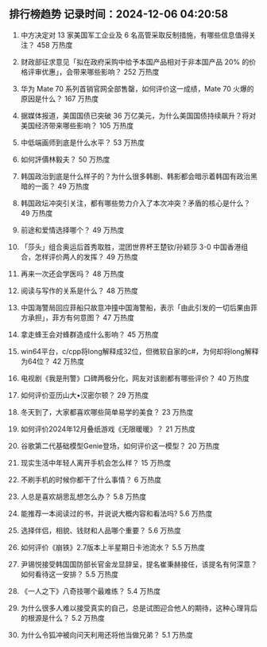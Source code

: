 
## 排行榜趋势 记录时间：2024-12-06 04:20:58
  
  1. 中方决定对 13 家美国军工企业及 6 名高管采取反制措施，有哪些信息值得关注？ 458 万热度
    
  2. 财政部征求意见「拟在政府采购中给予本国产品相对于非本国产品 20% 的价格评审优惠」，会带来哪些影响？ 252 万热度
    
  3. 华为 Mate 70 系列首销官网全部售罄，如何评价这一成绩，Mate 70 火爆的原因是什么？ 167 万热度
    
  4. 据媒体报道，美国国债已突破 36 万亿美元，为什么美国国债持续飙升？将对美国经济带来哪些影响？ 105 万热度
    
  5. 中低端画师到底是什么水平？ 53 万热度
    
  6. 如何評價林毅夫？ 50 万热度
    
  7. 韩国政治到底是什么样子的？为什么很多韩剧、韩影都会暗示着韩国有政治黑暗的一面？ 49 万热度
    
  8. 韩国政坛冲突引关注，都有哪些势力介入了本次冲突？矛盾的核心是什么？ 49 万热度
    
  9. 前途和爱情选择哪个？ 49 万热度
    
  10. 「莎头」组合奥运后首秀取胜，混团世界杯王楚钦/孙颖莎 3-0 中国香港组合，怎样评价两人的发挥？ 49 万热度
    
  11. 再来一次还会学医吗？ 48 万热度
    
  12. 阅读与写作的关系是什么？ 48 万热度
    
  13. 中国海警局回应菲船只故意冲撞中国海警船，表示「由此引发的一切后果由菲方承担」，菲方有何意图？ 47 万热度
    
  14. 拿走蜂王会对蜂群造成什么影响？ 45 万热度
    
  15. win64平台，c/cpp将long解释成32位，但微软自家的c#，为何却将long解释为64位？ 42 万热度
    
  16. 电视剧《我是刑警》口碑两极分化，网友对该剧都有哪些评价？ 40 万热度
    
  17. 如何评价亚历山大•汉密尔顿？ 29 万热度
    
  18. 冬天到了，大家都喜欢哪些简单易学的美食？ 23 万热度
    
  19. 如何评价2024年12月叠纸游戏《无限暖暖》？ 21 万热度
    
  20. 谷歌第二代基础模型Genie登场，如何评价这一模型？ 20 万热度
    
  21. 现实生活中年轻人离开手机会怎么样？ 15 万热度
    
  22. 不刷手机的时候你都干了什么事情？ 6 万热度
    
  23. 人总是喜欢胡思乱想怎么办？ 5.8 万热度
    
  24. 能推荐一本阅读过的书，并说说大概内容和看法吗? 5.6 万热度
    
  25. 选择伴侣，相貌、钱财和人品哪个重要？ 5.6 万热度
    
  26. 如何评价《崩铁》2.7版本上半星期日卡池流水？ 5.5 万热度
    
  27. 尹锡悦接受韩国国防部长官金龙显辞呈，提名崔秉赫接任，该提名有何深意？如何看待这一安排？ 5.5 万热度
    
  28. 《一人之下》八奇技哪个最难练？ 5.4 万热度
    
  29. 为什么很多人难以接受真实的自己，总是试图迎合他人的期待，这种心理背后的根源是什么？ 5.2 万热度
    
  30. 为什么令狐冲被向问天利用还将他当做兄弟？ 5.1 万热度
    